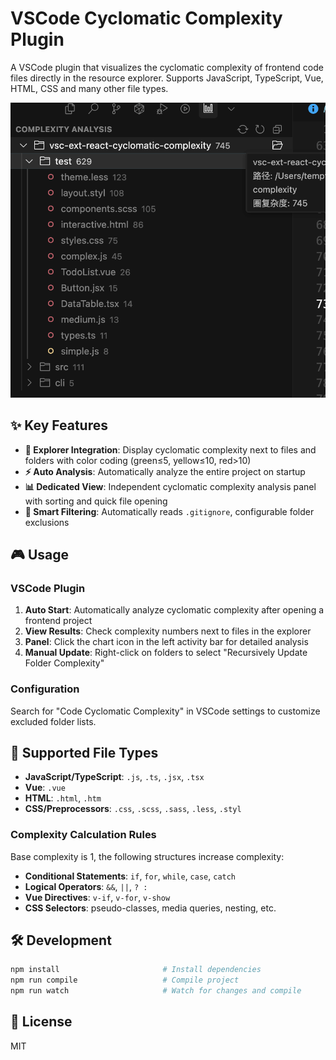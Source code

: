 # VSCode Cyclomatic Complexity Plugin

A VSCode plugin that visualizes the cyclomatic complexity of frontend code files directly in the resource explorer. Supports JavaScript, TypeScript, Vue, HTML, CSS and many other file types.

![vscode-react-complexity](screenshot/PixPin_2025-09-03_21-32-55.png)

## ✨ Key Features

- **📁 Explorer Integration**: Display cyclomatic complexity next to files and folders with color coding (green≤5, yellow≤10, red>10)
- **⚡ Auto Analysis**: Automatically analyze the entire project on startup
- **📊 Dedicated View**: Independent cyclomatic complexity analysis panel with sorting and quick file opening
- **🚫 Smart Filtering**: Automatically reads `.gitignore`, configurable folder exclusions

## 🎮 Usage

### VSCode Plugin

1. **Auto Start**: Automatically analyze cyclomatic complexity after opening a frontend project
2. **View Results**: Check complexity numbers next to files in the explorer
3. **Panel**: Click the chart icon in the left activity bar for detailed analysis
4. **Manual Update**: Right-click on folders to select "Recursively Update Folder Complexity"

### Configuration

Search for "Code Cyclomatic Complexity" in VSCode settings to customize excluded folder lists.

## 📐 Supported File Types

- **JavaScript/TypeScript**: `.js`, `.ts`, `.jsx`, `.tsx`
- **Vue**: `.vue`  
- **HTML**: `.html`, `.htm`
- **CSS/Preprocessors**: `.css`, `.scss`, `.sass`, `.less`, `.styl`

### Complexity Calculation Rules

Base complexity is 1, the following structures increase complexity:

- **Conditional Statements**: `if`, `for`, `while`, `case`, `catch`
- **Logical Operators**: `&&`, `||`, `? :`
- **Vue Directives**: `v-if`, `v-for`, `v-show`
- **CSS Selectors**: pseudo-classes, media queries, nesting, etc.

## 🛠️ Development

```bash
npm install                       # Install dependencies
npm run compile                   # Compile project
npm run watch                     # Watch for changes and compile
```

## 📜 License

MIT

